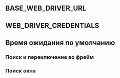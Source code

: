 
## BASE_WEB_DRIVER_URL

## WEB_DRIVER_CREDENTIALS

## Время ожидания по умолчанию

### Поиск и переключение во фрейм

### Поиск окна